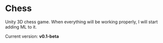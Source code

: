 # Chess
Unity 3D chess game. When everything will be working properly, I will start adding ML to it.

Current version: **v0.1-beta**
